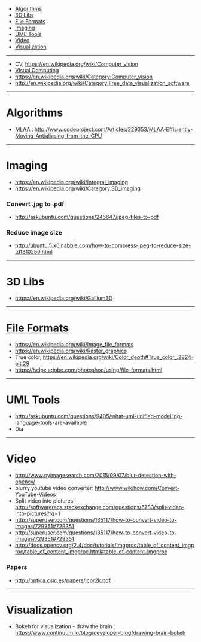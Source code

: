 + [Algorithms](#algorithms)
+ [3D Libs](#3d-libs)
+ [File Formats](#file-formats)
+ [Imaging](Imaging)
+ [UML Tools](#uml-tools)
+ [Video](#video)
+ [Visualization](#visualization)

----

+ CV, https://en.wikipedia.org/wiki/Computer_vision
+ [Visual Computing](https://en.wikipedia.org/wiki/Visual_Computing)
+ https://en.wikipedia.org/wiki/Category:Computer_vision
+ http://en.wikipedia.org/wiki/Category:Free_data_visualization_software

----

# Algorithms
+ MLAA : http://www.codeproject.com/Articles/229353/MLAA-Efficiently-Moving-Antialiasing-from-the-GPU

----

# Imaging
+ https://en.wikipedia.org/wiki/Integral_imaging
+ https://en.wikipedia.org/wiki/Category:3D_imaging


### Convert .jpg to .pdf
+ http://askubuntu.com/questions/246647/jpeg-files-to-pdf

### Reduce image size
+ http://ubuntu.5.x6.nabble.com/how-to-compress-jpeg-to-reduce-size-td1310250.html

----

# 3D Libs
+ https://en.wikipedia.org/wiki/Gallium3D

----

# [File Formats](https://en.wikipedia.org/wiki/Category:Graphics_file_formats)
+ https://en.wikipedia.org/wiki/Image_file_formats
+ https://en.wikipedia.org/wiki/Raster_graphics
+ True color, https://en.wikipedia.org/wiki/Color_depth#True_color_.2824-bit.29
+ https://helpx.adobe.com/photoshop/using/file-formats.html

----

# UML Tools
+ http://askubuntu.com/questions/9405/what-uml-unified-modelling-language-tools-are-available
+ Dia

----

# Video
+ http://www.pyimagesearch.com/2015/09/07/blur-detection-with-opencv/
+ blurry youtube video converter: http://www.wikihow.com/Convert-YouTube-Videos
+ Split video into pictures: http://softwarerecs.stackexchange.com/questions/6783/split-video-into-pictures?rq=1
+ http://superuser.com/questions/135117/how-to-convert-video-to-images/729351#729351
+ http://superuser.com/questions/135117/how-to-convert-video-to-images/729351#729351
+ http://docs.opencv.org/2.4/doc/tutorials/imgproc/table_of_content_imgproc/table_of_content_imgproc.html#table-of-content-imgproc


### Papers
+ http://optica.csic.es/papers/icpr2k.pdf

----

# Visualization
+ Bokeh for visualization - draw the brain : https://www.continuum.io/blog/developer-blog/drawing-brain-bokeh

